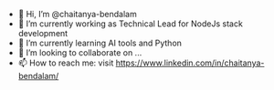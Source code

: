 - 👋 Hi, I’m @chaitanya-bendalam
- 🔭 I’m currently working as Technical Lead for NodeJs stack development
- 🌱 I’m currently learning AI tools and Python  
- 👯 I’m looking to collaborate on ...
- 📫 How to reach me: visit https://www.linkedin.com/in/chaitanya-bendalam/
